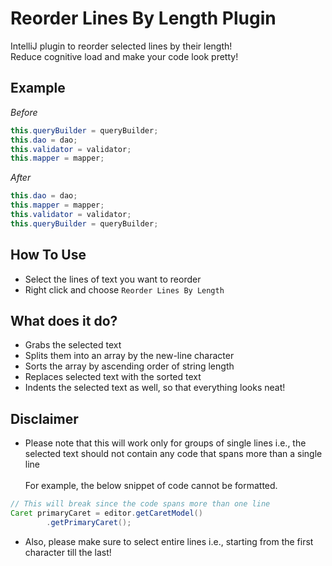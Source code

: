 # Reorder Lines By Length Plugin
IntelliJ plugin to reorder selected lines by their length! <br/>
Reduce cognitive load and make your code look pretty!

## Example
<i>Before</i>
``` java
this.queryBuilder = queryBuilder;
this.dao = dao;
this.validator = validator;
this.mapper = mapper;
```
<i>After</i>
``` java
this.dao = dao;
this.mapper = mapper;
this.validator = validator;
this.queryBuilder = queryBuilder;
```
## How To Use
* Select the lines of text you want to reorder
* Right click and choose `Reorder Lines By Length`

## What does it do?
* Grabs the selected text
* Splits them into an array by the new-line character
* Sorts the array by ascending order of string length
* Replaces selected text with the sorted text
* Indents the selected text as well, so that everything looks neat!

## Disclaimer
* Please note that this will work only for groups of single lines i.e., 
the selected text should not contain any code that spans more than a single line <br/><br/>
For example, the below snippet of code cannot be formatted.
``` java
// This will break since the code spans more than one line
Caret primaryCaret = editor.getCaretModel() 
        .getPrimaryCaret();
```
* Also, please make sure to select entire lines i.e., starting from the first character till the last!